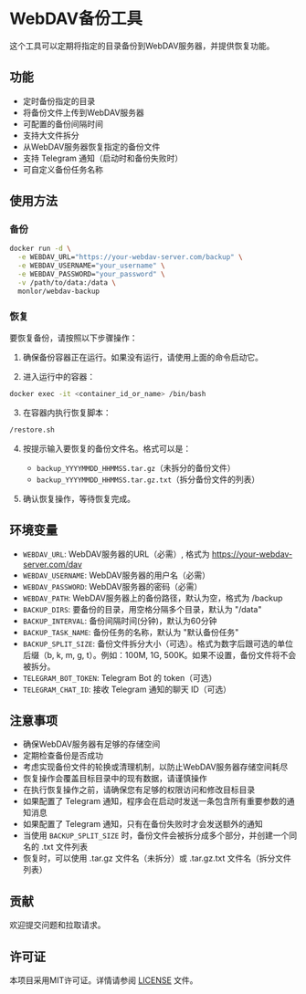 # WebDAV备份工具

这个工具可以定期将指定的目录备份到WebDAV服务器，并提供恢复功能。

## 功能

- 定时备份指定的目录
- 将备份文件上传到WebDAV服务器
- 可配置的备份间隔时间
- 支持大文件拆分
- 从WebDAV服务器恢复指定的备份文件
- 支持 Telegram 通知（启动时和备份失败时）
- 可自定义备份任务名称

## 使用方法

### 备份

```bash
docker run -d \
  -e WEBDAV_URL="https://your-webdav-server.com/backup" \
  -e WEBDAV_USERNAME="your_username" \
  -e WEBDAV_PASSWORD="your_password" \
  -v /path/to/data:/data \
  monlor/webdav-backup
```

### 恢复

要恢复备份，请按照以下步骤操作：

1. 确保备份容器正在运行。如果没有运行，请使用上面的命令启动它。

2. 进入运行中的容器：

```bash
docker exec -it <container_id_or_name> /bin/bash
```

3. 在容器内执行恢复脚本：

```bash
/restore.sh
```

4. 按提示输入要恢复的备份文件名。格式可以是：
   - `backup_YYYYMMDD_HHMMSS.tar.gz`（未拆分的备份文件）
   - `backup_YYYYMMDD_HHMMSS.tar.gz.txt`（拆分备份文件的列表）

5. 确认恢复操作，等待恢复完成。

## 环境变量

- `WEBDAV_URL`: WebDAV服务器的URL（必需）, 格式为 https://your-webdav-server.com/dav
- `WEBDAV_USERNAME`: WebDAV服务器的用户名（必需）
- `WEBDAV_PASSWORD`: WebDAV服务器的密码（必需）
- `WEBDAV_PATH`: WebDAV服务器上的备份路径，默认为空，格式为 /backup
- `BACKUP_DIRS`: 要备份的目录，用空格分隔多个目录，默认为 "/data"
- `BACKUP_INTERVAL`: 备份间隔时间(分钟)，默认为60分钟
- `BACKUP_TASK_NAME`: 备份任务的名称，默认为 "默认备份任务"
- `BACKUP_SPLIT_SIZE`: 备份文件拆分大小（可选）。格式为数字后跟可选的单位后缀（b, k, m, g, t）。例如：100M, 1G, 500K。如果不设置，备份文件将不会被拆分。
- `TELEGRAM_BOT_TOKEN`: Telegram Bot 的 token（可选）
- `TELEGRAM_CHAT_ID`: 接收 Telegram 通知的聊天 ID（可选）

## 注意事项

- 确保WebDAV服务器有足够的存储空间
- 定期检查备份是否成功
- 考虑实现备份文件的轮换或清理机制，以防止WebDAV服务器存储空间耗尽
- 恢复操作会覆盖目标目录中的现有数据，请谨慎操作
- 在执行恢复操作之前，请确保您有足够的权限访问和修改目标目录
- 如果配置了 Telegram 通知，程序会在启动时发送一条包含所有重要参数的通知消息
- 如果配置了 Telegram 通知，只有在备份失败时才会发送额外的通知
- 当使用 `BACKUP_SPLIT_SIZE` 时，备份文件会被拆分成多个部分，并创建一个同名的 .txt 文件列表
- 恢复时，可以使用 .tar.gz 文件名（未拆分）或 .tar.gz.txt 文件名（拆分文件列表）

## 贡献

欢迎提交问题和拉取请求。

## 许可证

本项目采用MIT许可证。详情请参阅 [LICENSE](LICENSE) 文件。
